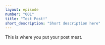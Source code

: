 ```yaml
---
layout: episode
number: "001"
title: "Test Post!"
short_description: "Short description here"
---
```


This is where you put your post meat.
